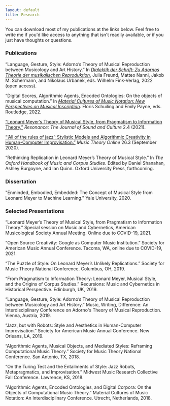 ```yaml
---
layout: default
title: Research
---
```


You can download most of my publications at the links below. Feel free to write me if you'd like access to anything that isn't readily available, or if you just have thoughts or questions.

### Publications

“Language, Gesture, Style: Adorno’s Theory of Musical Reproduction between Musicology and Art History.” In [_Dialektik der Schrift: Zu Adornos Theorie der musikalischen Reproduktion_](https://doi.org/10.30965/9783846766804), Julia Freund, Matteo Nanni, Jakob M. Schermann, and Nikolaus Urbanek, eds. Wilhelm Fink-Verlag, 2022 (open access).

“Digital Scores, Algorithmic Agents, Encoded Ontologies: On the objects of musical computation.” In [_Material Cultures of Music Notation: New Perspectives on Musical Inscription_](https://www.routledge.com/Material-Cultures-of-Music-Notation-New-Perspectives-on-Musical-Inscription/Schuiling-Payne/p/book/9780367359522). Floris Schuiling and Emily Payne, eds. Routledge, 2022.

[“Leonard Meyer’s Theory of Musical Style, from Pragmatism to Information Theory.”](/files/Miller_Resonance_2022.pdf) _Resonance: The Journal of Sound and Culture_ 2.4 (2021).

[“‘All of the rules of jazz’: Stylistic Models and Algorithmic Creativity in Human-Computer Improvisation.”](https://mtosmt.org/issues/mto.20.26.3/mto.20.26.3.miller.html) _Music Theory Online_ 26.3 (September 2020).

“Rethinking Replication in Leonard Meyer’s Theory of Musical Style.” In _The Oxford Handbook of Music and Corpus Studies_. Edited by Daniel Shanahan, Ashley Burgoyne, and Ian Quinn. Oxford University Press, forthcoming.

### Dissertation

"Enminded, Embodied, Embedded: The Concept of Musical Style from Leonard Meyer to Machine Learning." Yale University, 2020.

### Selected Presentations

“Leonard Meyer’s Theory of Musical Style, from Pragmatism to Information Theory.” Special session on Music and Cybernetics, American Musicological Society Annual Meeting. Online due to COVID-19, 2021.

“Open Source Creativity: Google as Computer Music Institution.” Society for American Music Annual Conference. Tacoma, WA, online due to COVID-19, 2021.

“The Puzzle of Style: On Leonard Meyer’s Unlikely Replications.” Society for Music Theory National Conference. Columbus, OH, 2019.

“From Pragmatism to Information Theory: Leonard Meyer, Musical Style, and the Origins of Corpus Studies.” Recursions: Music and Cybernetics in Historical Perspective. Edinburgh, UK, 2019.

“Language, Gesture, Style: Adorno’s Theory of Musical Reproduction between Musicology and Art History.” Music, Writing, Difference: An Interdisciplinary Conference on Adorno's Theory of Musical Reproduction. Vienna, Austria, 2019.

“Jazz, but with Robots: Style and Aesthetics in Human-Computer Improvisation.” Society for American Music Annual Conference. New Orleans, LA, 2019.

“Algorithmic Agents, Musical Objects, and Mediated Styles: Reframing Computational Music Theory.” Society for Music Theory National Conference. San Antonio, TX, 2018.

“On the Turing Test and the Entailments of Style: Jazz Robots, Metapragmatics, and Improvisation.” Midwest Music Research Collective Fall Conference. Lawrence, KS, 2018.

“Algorithmic Agents, Encoded Ontologies, and Digital Corpora: On the Objects of Computational Music Theory.” Material Cultures of Music Notation: An Interdisciplinary Conference. Utrecht, Netherlands, 2018.

<!--<div class="cv">
<a href="#" class="download" title="Download CV as PDF">Download CV</a>
</div>-->
